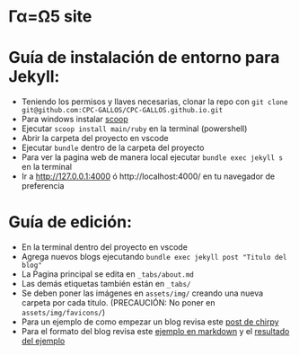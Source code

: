 # Γα=Ω5 site

# Guía de instalación de entorno para Jekyll:

- Teniendo los permisos y llaves necesarias, clonar la repo con `git clone git@github.com:CPC-GALLOS/CPC-GALLOS.github.io.git` 
- Para windows instalar [scoop](https://scoop.sh/)
- Ejecutar `scoop install main/ruby` en la terminal (powershell)
- Abrir la carpeta del proyecto en vscode 
- Ejecutar `bundle` dentro de la carpeta del proyecto
- Para ver la pagina web de manera local ejecutar `bundle exec jekyll s` en la terminal
- Ir a http://127.0.0.1:4000 ó http://localhost:4000/ en tu navegador de preferencia

# Guía de edición: 

- En la terminal dentro del proyecto en vscode
- Agrega nuevos blogs ejecutando `bundle exec jekyll post "Titulo del blog"`
- La Pagina principal se edita en `_tabs/about.md`
- Las demás etiquetas también están en `_tabs/`
- Se deben poner las imágenes en `assets/img/` creando una nueva carpeta por cada titulo.  (PRECAUCIÓN: No poner en `assets/img/favicons/`)
- Para un ejemplo de como empezar un blog revisa este [post de chirpy](https://chirpy.cotes.page/posts/write-a-new-post/)
- Para el formato del blog revisa este [ejemplo en markdown](https://github.com/cotes2020/jekyll-theme-chirpy/blob/b641b364809ea15c46d16ce1379a267d395d55d0/_posts/2019-08-08-text-and-typography.md?plain=1#L65)
 y el [resultado del ejemplo](https://chirpy.cotes.page/posts/text-and-typography/)